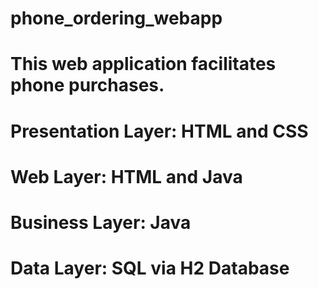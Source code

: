 ﻿# phone_ordering_webapp
# This web application facilitates phone purchases.
# Presentation Layer: HTML and CSS
# Web Layer: HTML and Java
# Business Layer: Java
# Data Layer: SQL via H2 Database
